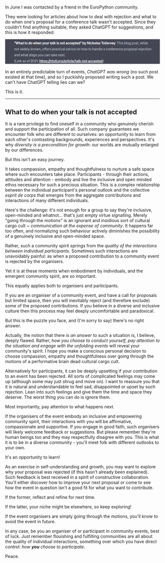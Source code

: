 <!--
.. title: Rejection and Renewal
.. slug: talk-not-accepted
.. date: 2023-07-03 19:00:00 UTC+01:00
.. tags: 
.. category: 
.. link: 
.. description: 
.. type: text
.. author: Nicholas H.Tollervey
-->

In June I was contacted by a friend in the EuroPython community.

They were looking for articles about how to deal with rejection and what to do
when one's proposal for a conference talk wasn't accepted. Since they couldn't
find anything suitable, they asked ChatGPT for suggestions, and this is how it
responded:

![](/images/chat-gpt-not-accepted.png "Talk not accepted")

In an entirely predictable turn of events, _ChatGPT was wrong_ (no such post
existed at that time), and so I puckishly proposed writing such a post. We
can't have ChatGPT telling lies can we?

This is it.

<hr class="section_break"/>

<h2>What to do when your talk is not accepted</h2>

It is a rare privilege to find oneself in a community who genuinely cherish and
support the participation of all. Such company guarantees we encounter folk
who are different to ourselves: an opportunity to learn from each other's
contrasting backgrounds, experiences and perspectives. It's why _diversity is a
precondition for growth_: our worlds are mutually enlarged by our differences.

But this isn't an easy journey.

It takes compassion, empathy and thoughtfulness to nurture a safe space where
such encounters take place. Participants - through their actions, attitudes and
attention - embody and live the inclusive and open minded ethos necessary for
such a precious situation. This is a complex relationship
between the individual participant's personal outlook and the collective
_esprit de corps_ that emerges from the aggregate contributions and
interactions of many different individuals.

Here's the challenge: it's not enough for a group to say they're inclusive,
open-minded and whatnot... that's just empty virtue signalling. Merely
"going through the motions" is an ignorant and insidious sort of cultural cargo
cult ~ _communication at the expense of community_. It happens far too often,
and normalizing such behaviour actively diminishes the possibility of a
genuinely inclusive and open-minded space.

Rather, such a community spirit springs
from the _quality of the interactions between individual participants_.
Sometimes such interactions are unavoidably painful: as when a proposed
contribution to a community event is rejected by the organisers.

Yet it is at these moments when embodiment by individuals, and the emergent
community spirit, are so important.

This equally applies both to organisers and participants.

If you are an organiser of a community event, and have a call for proposals but
limited space, then you will inevitably reject (and therefore exclude) some of
the proposed contributions. If you believe in a diverse and inclusive culture
then this process may feel deeply uncomfortable and paradoxical.

But this is the puzzle you face, and (I'm sorry to say) there's no right
answer.

Actually, the notion that there _is an answer_ to such a situation is, I
believe, deeply flawed. Rather, _how you choose to conduct yourself, pay
attention to the situation and engage with the unfolding events_ will reveal
your community's spirit. I hope you make a conscious personal decision to
choose compassion, empathy and thoughtfulness over going through the motions of
a performative brain dead cultural cargo cult.

Alternatively for participants, it can be deeply upsetting if your contribution
to an event has been rejected. All sorts of complicated feelings may come up
(although some may just shrug and move on). I want to reassure you that it is
natural and understandable to feel sad, disappointed or upset by such
rejection. Lean into such feelings and give them the time and space they
deserve. The worst thing you can do is ignore them.

Most importantly, pay attention to what happens next.

If the organisers of the event embody an inclusive and empowering community
spirit, their interactions with you will be affirmative, compassionate and
supportive. If you engage in good faith, such organisers will likely welcome
feedback or suggestions. But please remember they're human beings too and they
may respectfully disagree with you. This is what it is to be in a
diverse community - you'll meet folk with different outlooks to your own.

It's an opportunity to learn!

As an exercise in self-understanding and growth, you may want to
explore why your proposal was rejected (if this hasn't already been
explained). Such feedback is best received in a spirit of constructive
collaboration. You'll either discover how
to improve your next proposal or come to see how the event in question isn't a
good fit for what you want to contribute.

If the former, reflect and refine for next time.

If the latter, your niche might be elsewhere, so keep exploring!

If the event organisers are simply going through the motions, you'll know to
avoid the event in future.

In any case, be you an organiser of or participant in community events,
best of luck. Just remember flouishing and fulfilling communities are all about the quality
of individual interactions, something over which you have direct control: _how
**you** choose to participate_.

Peace.
